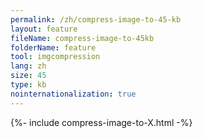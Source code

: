 ```yaml
---
permalink: /zh/compress-image-to-45-kb
layout: feature
fileName: compress-image-to-45kb
folderName: feature
tool: imgcompression
lang: zh
size: 45
type: kb
nointernationalization: true
---
```

{%- include compress-image-to-X.html -%}       
